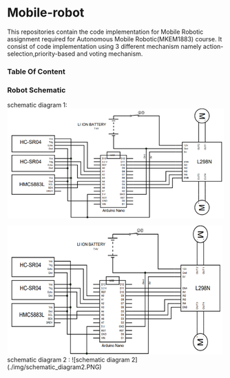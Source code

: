 # Mobile-robot
This repositories contain the code implementation for Mobile Robotic assignment required for Autonomous Mobile Robotic(MKEM1883) course. It consist of code implementation using 3 different mechanism namely action-selection,priority-based and voting mechanism.

### Table Of Content

### Robot Schematic
schematic diagram 1:
![schematic diagram 1](./img/schematic_diagram1.PNG)
<div>
<img src="./img/schematic_diagram1.PNG" width="500" height="300"/>
</div>
schematic diagram 2 :
![schematic diagram 2](./img/schematic_diagram2.PNG)